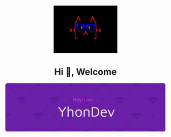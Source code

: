 <div>
<p align="center">
  <img src="/giphy/cat-flow.webp" width="200" height="150">
</p>

<h1 align="center", font-size:4rem>Hi 👋, Welcome</h1>
<p align="center">
  <img src="/img/banner/github-header-image.png"/>
</p>
<br>

</div>




<!--
**YhonDev/YhonDev** is a ✨ _special_ ✨ repository because its `README.md` (this file) appears on your GitHub profile.

Here are some ideas to get you started:

- 🔭 I’m currently working on ...
- 🌱 I’m currently learning ...
- 👯 I’m looking to collaborate on ...
- 🤔 I’m looking for help with ...
- 💬 Ask me about ...
- 📫 How to reach me: ...
- 😄 Pronouns: ...
- ⚡ Fun fact: ...
-->
